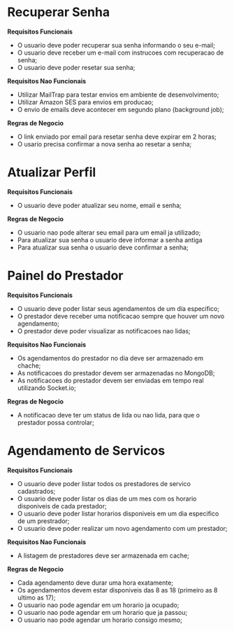 # Recuperar Senha

**Requisitos Funcionais**

- O usuario deve poder recuperar sua senha informando o seu e-mail;
- O usuario deve receber um e-mail com instrucoes com recuperacao de senha;
- O usuario deve poder resetar sua senha;

**Requisitos Nao Funcionais**

- Utilizar MailTrap para testar envios em ambiente de desenvolvimento;
- Utilizar Amazon SES para envios em producao;
- O envio de emails deve acontecer em segundo plano (background job);


**Regras de Negocio**

- O link enviado por email para resetar senha deve expirar em 2 horas;
- O usario precisa confirmar a nova senha ao resetar a senha;


# Atualizar Perfil

**Requisitos Funcionais**

- O usuario deve poder atualizar seu nome, email e senha;

**Regras de Negocio**

- O usuario nao pode alterar seu email para um email ja utilizado;
- Para atualizar sua senha o usuario deve informar a senha antiga
- Para atualizar sua senha o usuario deve confirmar a senha;


# Painel do Prestador

**Requisitos Funcionais**

- O usuario deve poder listar seus agendamentos de um dia especifico;
- O prestador deve receber uma notificacao sempre que houver um novo agendamento;
- O prestador deve poder visualizar as notificacoes nao lidas;

**Requisitos Nao Funcionais**

- Os agendamentos do prestador no dia deve ser armazenado em chache;
- As notificacoes do prestador devem ser armazenadas no MongoDB;
- As notificacoes do prestador devem ser enviadas em tempo real utilizando Socket.io;


**Regras de Negocio**

- A notificacao deve ter um status de lida ou nao lida, para que o prestador possa controlar;

# Agendamento de Servicos

**Requisitos Funcionais**

- O usuario deve poder listar todos os prestadores de servico cadastrados;
- O usuario deve poder listar os dias de um mes com os horario disponiveis de cada prestador;
- O usuario deve poder listar horarios disponiveis em um dia especifico de um prestrador;
- O usuario deve poder realizar um novo agendamento com um prestador;

**Requisitos Nao Funcionais**

- A listagem de prestadores deve ser armazenada em cache;

**Regras de Negocio**

 - Cada agendamento deve durar uma hora exatamente;
 - Os agendamentos devem estar disponiveis das 8 as 18 (primeiro as 8 ultimo as 17);
 - O usuario nao pode agendar em um horario ja ocupado;
 - O usuario nao pode agendar em um horario que ja passou;
 - O usuario nao pode agendar um horario consigo mesmo;
